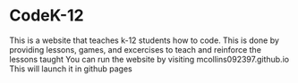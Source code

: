 # CodeK-12
This is a website that teaches k-12 students how to code. This is done by providing lessons, games, and excercises to teach and reinforce the lessons taught
You can run the website by visiting mcollins092397.github.io
This will launch it in github pages
